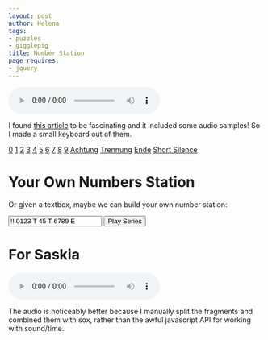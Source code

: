 ```yaml
---
layout: post
author: Helena
tags:
- puzzles
- gigglepig
title: Number Station
page_requires:
- jquery
---
```



<audio id="sample" src="/assets/audio/2620_ger.wav" controls preload></audio>

I found [this article](https://blog.ardy.io/2020/8/geraet-32620/) to be fascinating and it included some audio samples! So I made a small keyboard out of them.

<a href="javascript:playChar(0);">0</a>
<a href="javascript:playChar(1);">1</a>
<a href="javascript:playChar(2);">2</a>
<a href="javascript:playChar(3);">3</a>
<a href="javascript:playChar(4);">4</a>
<a href="javascript:playChar(5);">5</a>
<a href="javascript:playChar(6);">6</a>
<a href="javascript:playChar(7);">7</a>
<a href="javascript:playChar(8);">8</a>
<a href="javascript:playChar(9);">9</a>
<a href="javascript:playChar('!');">Achtung</a>
<a href="javascript:playChar('T');">Trennung</a>
<a href="javascript:playChar('E');">Ende</a>
<a href="javascript:playChar(' ');">Short Silence</a>

<script>
var audio = document.getElementById('sample');
var segmentEnd;

audio.addEventListener('timeupdate', function (){
    if (segmentEnd && audio.currentTime >= segmentEnd) {
        audio.pause();
    }
    console.log(audio.currentTime);
}, false);

function playSegment(startTime, endTime){
    segmentEnd = endTime;
    audio.currentTime = startTime;
    audio.play();
}

var mapping = {
    0: [0.0, 0.20],
    1: [0.34, 0.80],
    2: [0.80, 1.1],
    3: [1.3, 1.7],
    4: [1.7, 2.0],
    5: [2.2, 2.45],
    6: [2.6, 3],
    7: [3, 3.5],
    8: [3.6, 4],
    9: [4, 4.5],
    '!': [4.5, 5],
    'T': [5.1, 5.6],
    'E': [5.6, 6.1],
    ' ': [0.6, 0.8],

}

function playChar(c) {
	[left, right] = mapping[c];
	playSegment(left, right);
}

function delay(c) {
	[left, right] = mapping[c];
	return right - left;
}

function playStation(){
	var a = document.getElementById("contents").value.split('')
	var i = 0, howManyTimes = a.length;

	function f() {
		console.log(i, a[i]);
		playChar(a[i])
		i++;
		if (i < howManyTimes) {
			setTimeout(f, 1000);
		}
	}
	f();
}
</script>

# Your Own Numbers Station

Or given a textbox, maybe we can build your own number station:

<input id="contents" type="text" value="!! 0123 T 45 T 6789 E" />
<button id="playStation" onclick="playStation()">Play Series</button>

# For Saskia

<audio id="sasje"  controls preload></audio>

<script type="text/javascript">
d = new Date();
if(d.getDate() == 13){
	document.getElementById("sasje").src = "/assets/audio/13.wav"
} else {
	document.getElementById("sasje").src = "/assets/audio/0.wav"
}
</script>


The audio is noticeably better because I manually split the fragments and combined them with sox, rather than the awful javascript API for working with sound/time.
